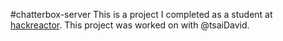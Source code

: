 #chatterbox-server
This is a project I completed as a student at [hackreactor](http://hackreactor.com). This project was worked on with @tsaiDavid.
